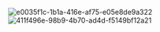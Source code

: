 ![e0035f1c-1b1a-416e-af75-e05e8de9a322](https://github.com/dukesodope/Bai5/assets/143201115/c360f7fa-fd53-42ed-9edd-e58c5522ff10)
![411f496e-98b9-4b70-ad4d-f5149bf12a21](https://github.com/dukesodope/Bai5/assets/143201115/8ee0831a-a952-4658-9a3d-2c1ed3b04ad4)


